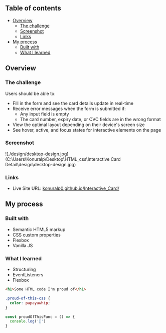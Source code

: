 

## Table of contents

- [Overview](#overview)
  - [The challenge](#the-challenge)
  - [Screenshot](#screenshot)
  - [Links](#links)
- [My process](#my-process)
  - [Built with](#built-with)
  - [What I learned](#what-i-learned)




## Overview

### The challenge

Users should be able to:

- Fill in the form and see the card details update in real-time
- Receive error messages when the form is submitted if:
  - Any input field is empty
  - The card number, expiry date, or CVC fields are in the wrong format
- View the optimal layout depending on their device's screen size
- See hover, active, and focus states for interactive elements on the page

### Screenshot

![./design/desktop-design.jpg](C:\Users\Konuralp\Desktop\HTML_css\Interactive Card Detail\design\desktop-design.jpg)


### Links

- Live Site URL: [konuralp0.github.io/Interactive_Card/]()

## My process

### Built with

- Semantic HTML5 markup
- CSS custom properties
- Flexbox
- Vanilla JS


### What I learned

- Structuring
- EventListeners
- Flexbox

```html
<h1>Some HTML code I'm proud of</h1>
```
```css
.proud-of-this-css {
  color: papayawhip;
}
```
```js
const proudOfThisFunc = () => {
  console.log('🎉')
}
```






